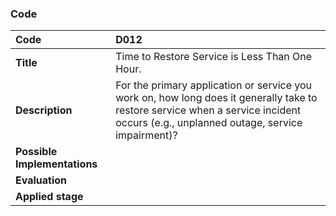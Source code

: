 ### Code

|**Code**           | **D012** |
| :--               | :--      |
|**Title**          | Time to Restore Service is Less Than One Hour.|
|**Description**    | For the primary application or service you work on, how long does it generally take to restore service when a service incident occurs (e.g., unplanned outage, service impairment)? |
|**Possible Implementations** | |
|**Evaluation**     | |
|**Applied stage**  | |
